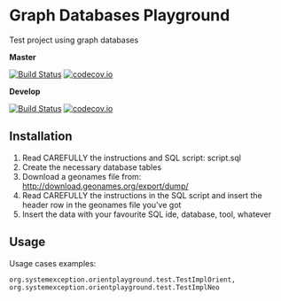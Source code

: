 # Graph Databases Playground
Test project using graph databases

**Master**

[![Build Status](https://travis-ci.org/lcappuccio/graphdb-playground.svg?branch=master)](https://travis-ci.org/lcappuccio/graphdb-playground)
[![codecov.io](https://codecov.io/github/lcappuccio/graphdb-playground/coverage.svg?branch=master)](https://codecov.io/github/lcappuccio/graphdb-playground?branch=master)

**Develop**

[![Build Status](https://travis-ci.org/lcappuccio/graphdb-playground.svg?branch=develop)](https://travis-ci.org/lcappuccio/graphdb-playground)
[![codecov.io](https://codecov.io/github/lcappuccio/graphdb-playground/coverage.svg?branch=develop)](https://codecov.io/github/lcappuccio/graphdb-playground?branch=develop)

## Installation
1. Read CAREFULLY the instructions and SQL script: script.sql
2. Create the necessary database tables
3. Download a geonames file from: http://download.geonames.org/export/dump/
4. Read CAREFULLY the instructions in the SQL script and insert the header row in the geonames file you've got
5. Insert the data with your favourite SQL ide, database, tool, whatever

## Usage
Usage cases examples:

```org.systemexception.orientplayground.test.TestImplOrient, org.systemexception.orientplayground.test.TestImplNeo```